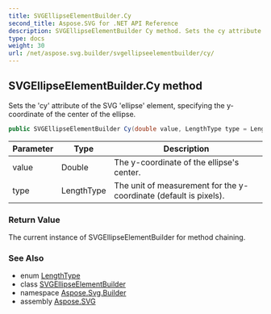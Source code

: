 ```yaml
---
title: SVGEllipseElementBuilder.Cy
second_title: Aspose.SVG for .NET API Reference
description: SVGEllipseElementBuilder Cy method. Sets the cy attribute of the SVG ellipse element specifying the y-coordinate of the center of the ellipse
type: docs
weight: 30
url: /net/aspose.svg.builder/svgellipseelementbuilder/cy/
---
```

## SVGEllipseElementBuilder.Cy method

Sets the 'cy' attribute of the SVG 'ellipse' element, specifying the y-coordinate of the center of the ellipse.

```csharp
public SVGEllipseElementBuilder Cy(double value, LengthType type = LengthType.Px)
```

| Parameter | Type | Description |
| --- | --- | --- |
| value | Double | The y-coordinate of the ellipse's center. |
| type | LengthType | The unit of measurement for the y-coordinate (default is pixels). |

### Return Value

The current instance of SVGEllipseElementBuilder for method chaining.

### See Also

* enum [LengthType](../../lengthtype/)
* class [SVGEllipseElementBuilder](../)
* namespace [Aspose.Svg.Builder](../../../aspose.svg.builder/)
* assembly [Aspose.SVG](../../../)
